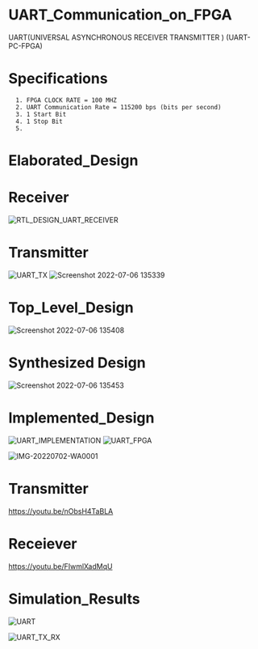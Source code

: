# UART_Communication_on_FPGA
UART(UNIVERSAL ASYNCHRONOUS RECEIVER TRANSMITTER )  (UART-PC-FPGA)
   # Specifications 
      1. FPGA CLOCK RATE = 100 MHZ
      2. UART Communication Rate = 115200 bps (bits per second)
      3. 1 Start Bit 
      4. 1 Stop Bit
      5. 
      
# Elaborated_Design
   # Receiver 
![RTL_DESIGN_UART_RECEIVER](https://user-images.githubusercontent.com/98607828/176993481-1c058aa8-996b-4594-8444-21dda3417825.jpg)
  # Transmitter
  ![UART_TX](https://user-images.githubusercontent.com/98607828/177555078-80a8d709-97fd-49dd-9f22-a8725935f2a3.jpg)
   ![Screenshot 2022-07-06 135339](https://user-images.githubusercontent.com/98607828/177557204-b26558f7-0896-4180-aef2-46093ba845c5.jpg)
   # Top_Level_Design
![Screenshot 2022-07-06 135408](https://user-images.githubusercontent.com/98607828/177557346-084b7299-2f5b-4890-9118-84ff26f83d30.jpg)

  
   
   # Synthesized Design
![Screenshot 2022-07-06 135453](https://user-images.githubusercontent.com/98607828/177555315-10b5976f-295d-46a8-ab21-92d685128c33.jpg)

# Implemented_Design
![UART_IMPLEMENTATION](https://user-images.githubusercontent.com/98607828/176993487-4c2fd025-2c8b-4603-b879-1ea01edc4e4e.jpg)
![UART_FPGA](https://user-images.githubusercontent.com/98607828/176993492-885929eb-5d14-4af7-a6d1-bceeac4adcd2.jpg)

![IMG-20220702-WA0001](https://user-images.githubusercontent.com/98607828/177001319-80c1a7f6-bf03-488a-9b40-53e23cfaee78.jpg)

 # Transmitter 
 https://youtu.be/nObsH4TaBLA
# Receiever
https://youtu.be/FIwmlXadMqU
# Simulation_Results
![UART](https://user-images.githubusercontent.com/98607828/176993509-622a32d6-ad4a-4c26-bf4b-ee6567fb56b9.jpg)

![UART_TX_RX](https://user-images.githubusercontent.com/98607828/177177111-dd3b0d73-6b3d-47ae-ac61-cbd63be6a423.jpg)
